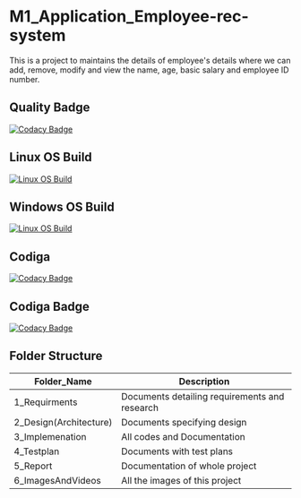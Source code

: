 # M1_Application_Employee-rec-system
This is a project to maintains the details of employee's details where we can add, remove, modify and view the name, age, basic salary and employee ID number.

## Quality Badge
[![Codacy Badge](https://app.codacy.com/project/badge/Grade/da1e0e40d3154aa6b1874f619149f062)](https://www.codacy.com/gh/prasantsoy/M1_Application_Employee-rec-system/dashboard?utm_source=github.com&amp;utm_medium=referral&amp;utm_content=prasantsoy/M1_Application_Employee-rec-system&amp;utm_campaign=Badge_Grade)

## Linux OS Build
[![Linux OS Build](https://github.com/prasantsoy/M1_Application_Employee-rec-system/actions/workflows/c-cpp.yml/badge.svg)](https://github.com/prasantsoy/M1_Application_Employee-rec-system/actions/workflows/c-cpp.yml)

## Windows OS Build
[![Linux OS Build](https://github.com/prasantsoy/M1_Application_Employee-rec-system/actions/workflows/wind-c-cpp.yml/badge.svg)](https://github.com/prasantsoy/M1_Application_Employee-rec-system/actions/workflows/wind-c-cpp.yml)

## Codiga
[![Codacy Badge](https://api.codiga.io/project/29923/score/svg)](https://app.codiga.io/public/project/29923/M1_Application_Employee-rec-system/dashboard)

## Codiga Badge
[![Codacy Badge](https://api.codiga.io/project/29923/status/svg)](https://app.codiga.io/public/project/29923/M1_Application_Employee-rec-system/dashboard)

## Folder Structure 

Folder_Name      |  Description
-----------------|--------------
1_Requirments     |  Documents detailing requirements and research
2_Design(Architecture)         |  Documents specifying design
3_Implemenation  |  All codes and Documentation
4_Testplan       |  Documents with test plans
5_Report         |  Documentation of whole project
6_ImagesAndVideos         |  All the images of this project
